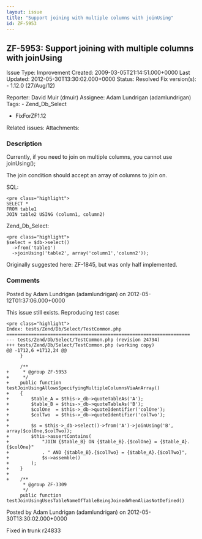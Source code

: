 ```yaml
---
layout: issue
title: "Support joining with multiple columns with joinUsing"
id: ZF-5953
---
```


ZF-5953: Support joining with multiple columns with joinUsing
-------------------------------------------------------------

 Issue Type: Improvement Created: 2009-03-05T21:14:51.000+0000 Last Updated: 2012-05-30T13:30:02.000+0000 Status: Resolved Fix version(s): - 1.12.0 (27/Aug/12)
 
 Reporter:  David Muir (dmuir)  Assignee:  Adam Lundrigan (adamlundrigan)  Tags: - Zend\_Db\_Select
- FixForZF1.12
 
 Related issues: 
 Attachments: 
### Description

Currently, if you need to join on multiple columns, you cannot use joinUsing();

The join condition should accept an array of columns to join on.

SQL:

 
    <pre class="highlight">
    SELECT *
    FROM table1
    JOIN table2 USING (column1, column2)


Zend\_Db\_Select:

 
    <pre class="highlight">
    $select = $db->select()
      ->from('table1')
      ->joinUsing('table2', array('column1','column2'));


Originally suggested here: ZF-1845, but was only half implemented.

 

 

### Comments

Posted by Adam Lundrigan (adamlundrigan) on 2012-05-12T01:37:06.000+0000

This issue still exists. Reproducing test case:

 
    <pre class="highlight">
    Index: tests/Zend/Db/Select/TestCommon.php
    ===================================================================
    --- tests/Zend/Db/Select/TestCommon.php (revision 24794)
    +++ tests/Zend/Db/Select/TestCommon.php (working copy)
    @@ -1712,6 +1712,24 @@
         }
     
         /**
    +     * @group ZF-5953
    +     */
    +    public function testJoinUsingAllowsSpecifyingMultipleColumnsViaAnArray()
    +    {
    +        $table_A = $this->_db->quoteTableAs('A');
    +        $table_B = $this->_db->quoteTableAs('B');
    +        $colOne  = $this->_db->quoteIdentifier('colOne');
    +        $colTwo  = $this->_db->quoteIdentifier('colTwo');
    +        
    +        $s = $this->_db->select()->from('A')->joinUsing('B', array($colOne,$colTwo));
    +        $this->assertContains(
    +            "JOIN {$table_B} ON {$table_B}.{$colOne} = {$table_A}.{$colOne}"
    +            . " AND {$table_B}.{$colTwo} = {$table_A}.{$colTwo}",
    +            $s->assemble()
    +        );
    +    }
    +
    +    /**
          * @group ZF-3309
          */
         public function testJoinUsingUsesTableNameOfTableBeingJoinedWhenAliasNotDefined()


 

 

Posted by Adam Lundrigan (adamlundrigan) on 2012-05-30T13:30:02.000+0000

Fixed in trunk r24833

 

 